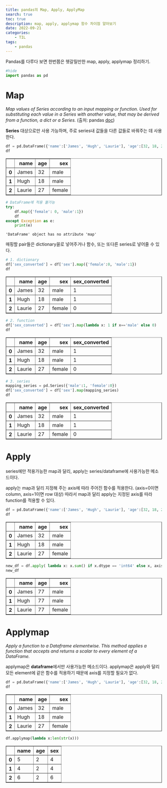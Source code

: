 ```yaml
---
title: pandas의 Map, Apply, ApplyMap
search: true
toc: true
description: map, apply, applymap 함수 차이점 알아보기
date: 2022-09-21
categories:
    - TIL
tags: 
    - pandas
---
```

Pandas를 다루다 보면 한번쯤은 헷갈릴만한 map, apply, applymap 정리하기.


```python
#hide
import pandas as pd
```

# Map

*Map values of Series according to an input mapping or function. Used for substituting each value in a Series with another value, that may be derived from a function, a dict or a Series.* (출처: pandas [doc](https://pandas.pydata.org/docs/reference/api/pandas.Series.map.html))

**Series** 대상으로만 사용 가능하며, 주로 series내 값들을 다른 값들로 바꿔주는 데 사용한다.


```python
df = pd.DataFrame({'name':['James', 'Hugh', 'Laurie'], 'age':[32, 18, 27], 'sex': ['male', 'male', 'female']})
df
```




<div>
<style scoped>
    .dataframe tbody tr th:only-of-type {
        vertical-align: middle;
    }

    .dataframe tbody tr th {
        vertical-align: top;
    }

    .dataframe thead th {
        text-align: right;
    }
</style>
<table border="1" class="dataframe">
  <thead>
    <tr style="text-align: right;">
      <th></th>
      <th>name</th>
      <th>age</th>
      <th>sex</th>
    </tr>
  </thead>
  <tbody>
    <tr>
      <th>0</th>
      <td>James</td>
      <td>32</td>
      <td>male</td>
    </tr>
    <tr>
      <th>1</th>
      <td>Hugh</td>
      <td>18</td>
      <td>male</td>
    </tr>
    <tr>
      <th>2</th>
      <td>Laurie</td>
      <td>27</td>
      <td>female</td>
    </tr>
  </tbody>
</table>
</div>




```python
# DataFrame에 적용 불가능
try:
    df.map({'female': 0, 'male':1})
    df
except Exception as e:
    print(e)
```

    'DataFrame' object has no attribute 'map'


매핑할 pair들은 dictionary꼴로 넣어주거나 함수, 또는 또다른 series로 넣어줄 수 있다. 


```python
# 1. dictionary
df['sex_converted'] = df['sex'].map({'female':0, 'male':1})
df
```




<div>
<style scoped>
    .dataframe tbody tr th:only-of-type {
        vertical-align: middle;
    }

    .dataframe tbody tr th {
        vertical-align: top;
    }

    .dataframe thead th {
        text-align: right;
    }
</style>
<table border="1" class="dataframe">
  <thead>
    <tr style="text-align: right;">
      <th></th>
      <th>name</th>
      <th>age</th>
      <th>sex</th>
      <th>sex_converted</th>
    </tr>
  </thead>
  <tbody>
    <tr>
      <th>0</th>
      <td>James</td>
      <td>32</td>
      <td>male</td>
      <td>1</td>
    </tr>
    <tr>
      <th>1</th>
      <td>Hugh</td>
      <td>18</td>
      <td>male</td>
      <td>1</td>
    </tr>
    <tr>
      <th>2</th>
      <td>Laurie</td>
      <td>27</td>
      <td>female</td>
      <td>0</td>
    </tr>
  </tbody>
</table>
</div>




```python
# 2. function
df['sex_converted'] = df['sex'].map(lambda x: 1 if x=='male' else 0)
df
```




<div>
<style scoped>
    .dataframe tbody tr th:only-of-type {
        vertical-align: middle;
    }

    .dataframe tbody tr th {
        vertical-align: top;
    }

    .dataframe thead th {
        text-align: right;
    }
</style>
<table border="1" class="dataframe">
  <thead>
    <tr style="text-align: right;">
      <th></th>
      <th>name</th>
      <th>age</th>
      <th>sex</th>
      <th>sex_converted</th>
    </tr>
  </thead>
  <tbody>
    <tr>
      <th>0</th>
      <td>James</td>
      <td>32</td>
      <td>male</td>
      <td>1</td>
    </tr>
    <tr>
      <th>1</th>
      <td>Hugh</td>
      <td>18</td>
      <td>male</td>
      <td>1</td>
    </tr>
    <tr>
      <th>2</th>
      <td>Laurie</td>
      <td>27</td>
      <td>female</td>
      <td>0</td>
    </tr>
  </tbody>
</table>
</div>




```python
# 3. series
mapping_series = pd.Series({'male':1, 'female':0})
df['sex_converted'] = df['sex'].map(mapping_series)
df
```




<div>
<style scoped>
    .dataframe tbody tr th:only-of-type {
        vertical-align: middle;
    }

    .dataframe tbody tr th {
        vertical-align: top;
    }

    .dataframe thead th {
        text-align: right;
    }
</style>
<table border="1" class="dataframe">
  <thead>
    <tr style="text-align: right;">
      <th></th>
      <th>name</th>
      <th>age</th>
      <th>sex</th>
      <th>sex_converted</th>
    </tr>
  </thead>
  <tbody>
    <tr>
      <th>0</th>
      <td>James</td>
      <td>32</td>
      <td>male</td>
      <td>1</td>
    </tr>
    <tr>
      <th>1</th>
      <td>Hugh</td>
      <td>18</td>
      <td>male</td>
      <td>1</td>
    </tr>
    <tr>
      <th>2</th>
      <td>Laurie</td>
      <td>27</td>
      <td>female</td>
      <td>0</td>
    </tr>
  </tbody>
</table>
</div>



# Apply

series에만 적용가능한 map과 달리, apply는 series/dataframe에 사용가능한 메소드이다. 

apply는 map과 달리 지정해 주는 axis에 따라 주어진 함수를 적용한다. (axis=0이면 column, axis=1이면 row 대상) 따라서 map과 달리 apply는 지정된 axis를 따라 function를 적용할 수 있다.


```python
df = pd.DataFrame({'name':['James', 'Hugh', 'Laurie'], 'age':[32, 18, 27], 'sex': ['male', 'male', 'female']})
df 
```




<div>
<style scoped>
    .dataframe tbody tr th:only-of-type {
        vertical-align: middle;
    }

    .dataframe tbody tr th {
        vertical-align: top;
    }

    .dataframe thead th {
        text-align: right;
    }
</style>
<table border="1" class="dataframe">
  <thead>
    <tr style="text-align: right;">
      <th></th>
      <th>name</th>
      <th>age</th>
      <th>sex</th>
    </tr>
  </thead>
  <tbody>
    <tr>
      <th>0</th>
      <td>James</td>
      <td>32</td>
      <td>male</td>
    </tr>
    <tr>
      <th>1</th>
      <td>Hugh</td>
      <td>18</td>
      <td>male</td>
    </tr>
    <tr>
      <th>2</th>
      <td>Laurie</td>
      <td>27</td>
      <td>female</td>
    </tr>
  </tbody>
</table>
</div>




```python
new_df = df.apply( lambda x: x.sum() if x.dtype == 'int64' else x, axis=0)
new_df
```




<div>
<style scoped>
    .dataframe tbody tr th:only-of-type {
        vertical-align: middle;
    }

    .dataframe tbody tr th {
        vertical-align: top;
    }

    .dataframe thead th {
        text-align: right;
    }
</style>
<table border="1" class="dataframe">
  <thead>
    <tr style="text-align: right;">
      <th></th>
      <th>name</th>
      <th>age</th>
      <th>sex</th>
    </tr>
  </thead>
  <tbody>
    <tr>
      <th>0</th>
      <td>James</td>
      <td>77</td>
      <td>male</td>
    </tr>
    <tr>
      <th>1</th>
      <td>Hugh</td>
      <td>77</td>
      <td>male</td>
    </tr>
    <tr>
      <th>2</th>
      <td>Laurie</td>
      <td>77</td>
      <td>female</td>
    </tr>
  </tbody>
</table>
</div>



# Applymap

*Apply a function to a Dataframe elementwise. This method applies a function that accepts and returns a scalar to every element of a DataFrame.*

applymap은 **dataframe**에서만 사용가능한 메소드이다. applymap은 apply와 달리 모든 element에 같은 함수를 적용하기 때문에 axis를 지정할 필요가 없다.


```python
df = pd.DataFrame({'name':['James', 'Hugh', 'Laurie'], 'age':[32, 18, 27], 'sex': ['male', 'male', 'female']})
df 
```




<div>
<style scoped>
    .dataframe tbody tr th:only-of-type {
        vertical-align: middle;
    }

    .dataframe tbody tr th {
        vertical-align: top;
    }

    .dataframe thead th {
        text-align: right;
    }
</style>
<table border="1" class="dataframe">
  <thead>
    <tr style="text-align: right;">
      <th></th>
      <th>name</th>
      <th>age</th>
      <th>sex</th>
    </tr>
  </thead>
  <tbody>
    <tr>
      <th>0</th>
      <td>James</td>
      <td>32</td>
      <td>male</td>
    </tr>
    <tr>
      <th>1</th>
      <td>Hugh</td>
      <td>18</td>
      <td>male</td>
    </tr>
    <tr>
      <th>2</th>
      <td>Laurie</td>
      <td>27</td>
      <td>female</td>
    </tr>
  </tbody>
</table>
</div>




```python
df.applymap(lambda x:len(str(x)))
```




<div>
<style scoped>
    .dataframe tbody tr th:only-of-type {
        vertical-align: middle;
    }

    .dataframe tbody tr th {
        vertical-align: top;
    }

    .dataframe thead th {
        text-align: right;
    }
</style>
<table border="1" class="dataframe">
  <thead>
    <tr style="text-align: right;">
      <th></th>
      <th>name</th>
      <th>age</th>
      <th>sex</th>
    </tr>
  </thead>
  <tbody>
    <tr>
      <th>0</th>
      <td>5</td>
      <td>2</td>
      <td>4</td>
    </tr>
    <tr>
      <th>1</th>
      <td>4</td>
      <td>2</td>
      <td>4</td>
    </tr>
    <tr>
      <th>2</th>
      <td>6</td>
      <td>2</td>
      <td>6</td>
    </tr>
  </tbody>
</table>
</div>


